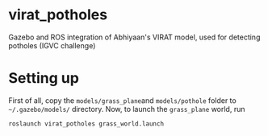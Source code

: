 # virat_potholes

Gazebo and ROS integration of Abhiyaan's VIRAT model, used for detecting potholes (IGVC challenge)

# Setting up

First of all, copy the `models/grass_plane`and `models/pothole` folder to `~/.gazebo/models/` directory. Now, to launch the `grass_plane` world, run

```
roslaunch virat_potholes grass_world.launch
```
